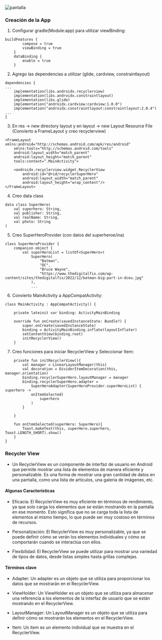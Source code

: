 ![pantalla](https://github.com/user-attachments/assets/6cc18367-afcb-490e-b9e6-cd0727d07065)

### Creación de la App

1. Configurar gradle(Module:app) para utilizar viewBinding:

```
buildFeatures {
        compose = true
        viewBinding = true
    }
    dataBinding {
        enable = true
    }
```

2. Agrego las dependencias a utilizar (glide, cardview, constraintlayout)

```
dependencies {
...
    implementation(libs.androidx.recyclerview)
    implementation(libs.androidx.constraintlayout)
    implementation(libs.glide)
    implementation("androidx.cardview:cardview:1.0.0")
    implementation("androidx.constraintlayout:constraintlayout:2.0.4")
...
}
```

3. En res -> new directory layout y en layout -> new Layout Resource File (Convierto a FrameLayout y creo recyclerview)

```
<FrameLayout xmlns:android="http://schemas.android.com/apk/res/android"
    xmlns:tools="http://schemas.android.com/tools"
    android:layout_width="match_parent"
    android:layout_height="match_parent"
    tools:context=".MainActivity">

    <androidx.recyclerview.widget.RecyclerView
        android:id="@+id/recyclerSuperHero"
        android:layout_width="match_parent"
        android:layout_height="wrap_content"/>
</FrameLayout>
```

4. Creo data class

```
data class SuperHero(
    val superhero: String,
    val publisher: String,
    val realName: String,
    val photo: String
)
```

5. Creo SuperHeroProvider (con datos del superheroe/ina)

```
class SuperHeroProvider {
    companion object {
        val superHeroList = listOf<SuperHero>(
            SuperHero(
                "Batman",
                "DC",
                "Bruce Wayne",
                "https://www.thedigitalfix.com/wp-content/sites/thedigitalfix/2022/12/batman-big-part-in-dceu.jpg"
            ),
            ...
```

6. Convierto MainActivity a AppCompatActivity:

```
class MainActivity : AppCompatActivity() {

    private lateinit var binding: ActivityMainBinding

    override fun onCreate(savedInstanceState: Bundle?) {
        super.onCreate(savedInstanceState)
        binding = ActivityMainBinding.inflate(layoutInflater)
        setContentView(binding.root)
        initRecyclerView()
    }
```

7. Creo funciones para iniciar RecyclerView y Seleccionar Item:

```
    private fun initRecyclerView(){
        val manager = LinearLayoutManager(this)
        val decoration = DividerItemDecoration(this, manager.orientation)
        binding.recyclerSuperHero.layoutManager = manager
        binding.recyclerSuperHero.adapter =
            SuperHeroAdapter(SuperHeroProvider.superHeroList) { superhero ->
            onItemSelected(
                superhero
            )
        }

    }

    fun onItemSelected(superHero: SuperHero){
        Toast.makeText(this, superHero.superhero, Toast.LENGTH_SHORT).show()
    }
}
```



### Recycler View

- Un RecyclerView es un componente de interfaz de usuario en Android que permite mostrar una lista de elementos de manera eficiente y personalizable. Es una forma de mostrar una gran cantidad de datos en una pantalla, como una lista de artículos, una galería de imágenes, etc.

#### Algunas Características

- Eficacia: El RecyclerView es muy eficiente en términos de rendimiento, ya que solo carga los elementos que se están mostrando en la pantalla en ese momento. Esto significa que no se carga toda la lista de elementos al mismo tiempo, lo que puede ser muy costoso en términos de recursos.

- Personalización: El RecyclerView es muy personalizable, ya que se puede definir cómo se verán los elementos individuales y cómo se comportarán cuando se interactúa con ellos.
  
- Flexibilidad: El RecyclerView se puede utilizar para mostrar una variedad de tipos de datos, desde listas simples hasta grillas complejas.

#### Términos clave

- Adapter: Un adapter es un objeto que se utiliza para proporcionar los datos que se mostrarán en el RecyclerView.
  
- ViewHolder: Un ViewHolder es un objeto que se utiliza para almacenar una referencia a los elementos de la interfaz de usuario que se están mostrando en el RecyclerView.
  
- LayoutManager: Un LayoutManager es un objeto que se utiliza para definir cómo se mostrarán los elementos en el RecyclerView.
  
- Item: Un item es un elemento individual que se muestra en el RecyclerView.
  


